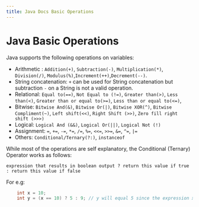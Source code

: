 ```yaml
---
title: Java Docs Basic Operations
---
```

# Java Basic Operations

Java supports the following operations on variables:

*   Arithmetic : `Addition(+)`, `Subtraction(-)`, `Multiplication(*)`, `Division(/)`, `Modulus(%)`,`Increment(++)`,`Decrement(--)`.
*   String concatenation: `+` can be used for String concatenation but subtraction `-` on a String is not a valid operation.
*   Relational: `Equal to(==)`, `Not Equal to (!=)`, `Greater than(>)`, `Less than(<)`, `Greater than or equal to(>=)`, `Less than or equal to(<=)`,
*   Bitwise: `Bitwise And(&)`, `Bitwise Or(|)`, `Bitwise XOR(^)`, `Bitwise Compliment(~)`, `Left shift(<<)`, `Right Shift (>>)`, `Zero fill right shift (>>>)`
*   Logical: `Logical And (&&)`, `Logical Or(||)`, `Logical Not (!)`
*   Assignment: `=`, `+=`, `-=`, `*=`, `/=`, `%=`, `<<=`, `>>=`, `&=`, `^=`, `|=`
*   Others: `Conditional/Ternary(?:)`, `instanceof`

While most of the operations are self explanatory, the Conditional (Ternary) Operator works as follows:

`expression that results in boolean output ? return this value if true : return this value if false`

For e.g:
```java
    int x = 10;
    int y = (x == 10) ? 5 : 9; // y will equal 5 since the expression x == 10 evaluates to true
```